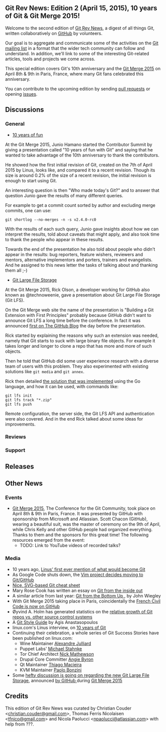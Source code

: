 
## Git Rev News: Edition 2 (April 15, 2015), 10 years of Git & Git Merge 2015!

Welcome to the second edition of [Git Rev News](http://git.github.io/rev_news/rev_news.html),
a digest of all things Git, written collaboratively
on [GitHub](https://github.com/git/git.github.io) by volunteers.

Our goal is to aggregate and communicate
some of the activities on the [Git mailing list](mailto:git@vger.kernel.org)
in a format that the wider tech community can follow
and understand. In addition, we'll link to some of the interesting Git-related
articles, tools and projects we come across.

This special edition covers Git's 10th anniversary and
the [Git Merge 2015](git-merge.com) on April 8th & 9th in Paris, France,
where many Git fans celebrated this anniversary. 

You can contribute to the upcoming edition by sending [pull
requests](https://github.com/git/git.github.io/pulls) or opening
[issues](https://github.com/git/git.github.io/issues).

## Discussions

### General

* [10 years of fun](https://docs.google.com/presentation/d/1sc1xsG9vrRahcckD8WwYeK355SvQH7NSchKH07icJtk/pub)

At the Git Merge 2015, Junio Hamano started the Contributor
Summit by giving a presentation called "10 years of fun with Git" and
saying that he wanted to take advantage of the 10th anniversary to
thank the contributors.

He showed how the first initial revision of Git, created on the 7th of
April 2015 by Linus, looks like, and compared it to a recent
revision. Though its size is around 0.2% of the size of a recent
revision, the initial revision is enough to start using Git.

An interesting question is then "Who made today's Git?" and to answer
that question Junio gave the results of many different queries.

For example to get a commit count sorted by author and excluding merge
commits, one can use:

```
git shortlog --no-merges -n -s v2.4.0-rc0
```

With the results of each such query, Junio gave insights about how we
can interpret the results, told about caveats that might apply, and
also took time to thank the people who appear in these results.

Towards the end of the presentation he also told about people who
didn't appear in the results: bug reporters, feature wishers,
reviewers and mentors, alternative implementors and porters, trainers
and evangelists. And he assigned to this news letter the tasks of
talking about and thanking them all ;-)

* [Git Large File Storage](https://git-lfs.github.com/)

At the Git Merge 2015, Rick Olson, a developer working for GitHub also
known as @technoweenie, gave a presentation about Git Large File
Storage (Git LFS).

On the Git Merge web site the name of the presentation is "Building a
Git Extension with First Principles" probably because GitHub didn't
want to announce Git LFS a long time before the conference. In fact it
was announced [first on The GitHub Blog](https://github.com/blog/1986-announcing-git-large-file-storage-lfs)
the day before the presentation.

Rick started by explaining the reasons why such an extension was
needed, namely that Git starts to suck with large binary file
objects. For example it takes longer and longer to clone a repo that
has more and more of such objects.

Then he told that GitHub did some user experience research with a
diverse team of users with this problem. They also experimented with
existing solutions like `git media` and `git annex`.

Rick then detailed [the solution that was
implemented](https://github.com/github/git-lfs/blob/master/docs/spec.md)
using the Go language, and how it can be used, with commands like:

```
git lfs init
git lfs track "*.zip"
git lfs push
```

Remote configuration, the server side, the Git LFS API and authentication were also
covered. And in the end Rick talked about some ideas for improvements.

### Reviews

### Support

## Releases

## Other News

### Events

* [Git Merge 2015](http://git-merge.com/), The Conference for the Git
Community, took place on April 8th & 9th in Paris, France. It was presented by
GitHub with sponsorship from Microsoft and Atlassian. Scott Chacon (GitHub),
wearing a beautiful suit, was the master of ceremony on the 9th of April, while
Chris Kelly and other GitHub people had organized everything.
Thanks to them and the sponsors for this great time!
The following resources emerged from the event:
  * TODO: Link to YouTube videos of recorded talks?

### Media

* 10 years ago, [Linus' first ever mention of what would become Git
  ](https://news.ycombinator.com/item?id=9264088)
* As Google Code shuts down, the [Vim project decides moving to Git/GitHub
  ](https://news.ycombinator.com/item?id=9263193)
* [Nice, SVG-based Git cheat sheet
  ](https://rawgit.com/pastjean/git-cheat-sheet/master/git-cheat-sheet.svg)
* Mary Rose Cook has written an essay on [Git from the inside out
  ](http://maryrosecook.com/blog/post/git-from-the-inside-out)
* A similar article from last year: [Git from the Bottom Up
  ](https://jwiegley.github.io/git-from-the-bottom-up/), by John Wiegley
* With Git Merge 2015 taking place in Paris, coincidentally the [French Civil
  Code is now on GitHub](https://github.com/steeve/france.code-civil)
* Øyvind A. Holm has generated statistics on the [relative growth of Git repos
  vs. other source control systems](https://github.com/sunny256/openhub-repositories)
* A [Git Style Guide](https://github.com/agis-/git-style-guide) by Agis
  Anastasopoulos
* linux.com's Linus interview, on [10 years of Git
  ](http://www.linux.com/news/featured-blogs/185-jennifer-cloer/821541-10-years-of-git-an-interview-with-git-creator-linus-torvalds)
* Continuing their celebration, a whole series of Git Success Stories have been
  published on linux.com:
  * Wine Maintainer [Alexandre Julliard](https://www.linux.com/news/featured-blogs/200-libby-clark/822789-git-success-stories-and-tips-from-wine-maintainer-alexandre-julliard)
  * Puppet Labs' [Michael Stahnke](https://www.linux.com/news/featured-blogs/200-libby-clark/822555-git-success-stories-and-tips-from-puppet-labs-michael-stahnke)
  * Tor Chief Architect [Nick Mathewson](https://www.linux.com/news/featured-blogs/200-libby-clark/822528-git-success-stories-and-tips-from-tors-chief-architect-nick-mathewson)
  * Drupal Core Committer [Angie Byron](https://www.linux.com/news/featured-blogs/200-libby-clark/822227-git-success-stories-and-tips-from-drupal-core-committer-angie-byron)
  * Qt Maintainer [Thiago Macieira](https://www.linux.com/news/featured-blogs/200-libby-clark/821948-git-success-stories-and-tips-from-qt-maintainer-thiago-macieira)
  * KVM Maintainer [Paolo Bonzini](https://www.linux.com/news/featured-blogs/200-libby-clark/821899-git-success-stories-and-tips-from-kvm-maintainer-paolo-bonzini)
* Some [hefty discussion is going on regarding the new Git Large File Storage](
    https://news.ycombinator.com/item?id=9343021), announced [by GitHub
    ](https://github.com/blog/1986-announcing-git-large-file-storage-lfs) during
    [Git Merge 2015](http://git-merge.com/)

## Credits

This edition of Git Rev News was curated by Christian Couder &lt;<christian.couder@gmail.com>&gt;, Thomas Ferris Nicolaisen &lt;<tfnico@gmail.com>&gt; and Nicola Paolucci &lt;<npaolucci@atlassian.com>&gt; with help from ???.
